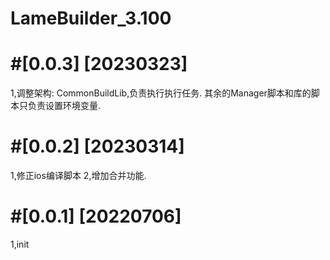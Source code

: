 # LameBuilder_3.100

# #[0.0.3] [20230323]

1,调整架构:
CommonBuildLib,负责执行执行任务.
其余的Manager脚本和库的脚本只负责设置环境变量.

# #[0.0.2] [20230314]

1,修正ios编译脚本
2,增加合并功能.

# #[0.0.1] [20220706]

1,init